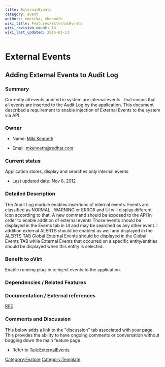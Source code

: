```yaml
---
title: ExternalEvents
category: event
authors: emesika, mkenneth
wiki_title: Features/ExternalEvents
wiki_revision_count: 14
wiki_last_updated: 2015-01-13
---
```


# External Events

## Adding External Events to Audit Log

### Summary

Currently all events audited in system are internal events. That means that all events are inserted to the Audit Log by the application.
This document described a requirement to enable injection of External Events to the system via API.

### Owner

*   Name: [ Miki Kenneth](User:MyUser)

<!-- -->

*   Email: mkenneth@redhat.com

### Current status

Application stores, display and searches only internal events.

*   Last updated date: Nov 8, 2012

### Detailed Description

The Audit Log module enables insertions of internal events.
Events are classified as NORMAL , WARNING or ERROR and UI will display different icon according to that.
A new command should be exposed to the API in order to enable addition of external events
Those events should be displayed in the Events tab in UI and may be searched as any other event.
I addition external ALERTS should be enabled as well and displayed in the ALERTS TAB
Global External Events should be displayed in the Global Events TAB while External Events that occurred on a specific entity/entities should be displayed when this entity is selected.

### Benefit to oVirt

Enable running plug-in to inject events to the application.

### Dependencies / Related Features

### Documentation / External references

[RFE](https://bugzilla.redhat.com/show_bug.cgi?id=873223)

### Comments and Discussion

This below adds a link to the "discussion" tab associated with your page. This provides the ability to have ongoing comments or conversation without bogging down the main feature page

*   Refer to <Talk:ExternalEvents>

<Category:Feature> <Category:Template>
